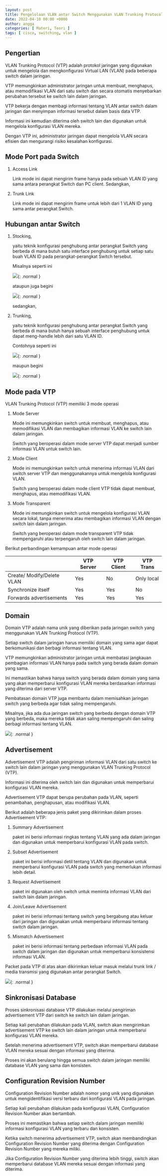 ```yaml
---
layout: post
title: Pengelolaan VLAN antar Switch Menggunakan VLAN Trunking Protocol (VTP)
date: 2022-04-10 00:00 +0000
author: angga
categories: [ Materi, Teori ]
tags: [ cisco, switching, vlan ]
---
```


## Pengertian

VLAN Trunking Protocol (VTP) adalah protokol jaringan yang digunakan untuk mengelola dan mengkonfigurasi Virtual LAN (VLAN) pada beberapa switch dalam jaringan. 

VTP memungkinkan administrator jaringan untuk membuat, menghapus, atau memodifikasi VLAN dari satu switch dan secara otomatis menyebarkan perubahan tersebut ke switch lain dalam jaringan. 

VTP bekerja dengan membagi informasi tentang VLAN antar switch dalam jaringan dan menyimpan informasi tersebut dalam basis data VTP. 

Informasi ini kemudian diterima oleh switch lain dan digunakan untuk mengelola konfigurasi VLAN mereka.

Dengan VTP ini, administrator jaringan dapat mengelola VLAN secara efisien dan mengurangi risiko kesalahan konfigurasi.

## Mode Port pada Switch

1. Access Link
    
    Link mode ini dapat mengirim frame hanya pada sebuah VLAN ID yang sama antara perangkat Switch dan PC client. Sedangkan,

1. Trunk Link

    Link mode ini dapat mengirim frame untuk lebih dari 1 VLAN ID yang sama antar perangkat Switch.

## Hubungan antar Switch

1. Stocking, 
    
    yaitu teknik konfigurasi penghubung antar perangkat Switch yang berbeda di mana butuh satu interface penghubung untuk setiap satu buah VLAN ID pada perangkat-perangkat Switch tersebut.

    Misalnya seperti ini

    ![](/assets/img/2022-04-10-pengelolaan-vlan-antar-switch-menggunakan-vlan-trunking-protocol-vtp/01.png){: .normal }

    ataupun juga begini

    ![](/assets/img/2022-04-10-pengelolaan-vlan-antar-switch-menggunakan-vlan-trunking-protocol-vtp/02.png){: .normal }

    sedangkan,

1. Trunking, 

    yaitu teknik konfigurasi penghubung antar perangkat Switch yang berbeda di mana butuh hanya sebuah interface penghubung untuk dapat meng-handle lebih dari satu VLAN ID.
    
    Contohnya seperti ini

    ![](/assets/img/2022-04-10-pengelolaan-vlan-antar-switch-menggunakan-vlan-trunking-protocol-vtp/03.png){: .normal }

    maupun begini
    
    ![](/assets/img/2022-04-10-pengelolaan-vlan-antar-switch-menggunakan-vlan-trunking-protocol-vtp/04.png){: .normal }

## Mode pada VTP

VLAN Trunking Protocol (VTP) memiliki 3 mode operasi

1. Mode Server

    Mode ini memungkinkan switch untuk membuat, menghapus, atau memodifikasi VLAN dan membagikan informasi VLAN ke switch lain dalam jaringan. 
    
    Switch yang beroperasi dalam mode server VTP dapat menjadi sumber informasi VLAN untuk switch lain.

2. Mode Client

    Mode ini memungkinkan switch untuk menerima informasi VLAN dari switch server VTP dan menggunakannya untuk mengelola konfigurasi VLAN. 
    
    Switch yang beroperasi dalam mode client VTP tidak dapat membuat, menghapus, atau memodifikasi VLAN.

3. Mode Transparent

    Mode ini memungkinkan switch untuk mengelola konfigurasi VLAN secara lokal, tanpa menerima atau membagikan informasi VLAN dengan switch lain dalam jaringan. 
    
    Switch yang beroperasi dalam mode transparent VTP tidak mempengaruhi atau terpengaruh oleh switch lain dalam jaringan.

Berikut perbandingan kemampuan antar mode operasi

|  | VTP Server | VTP Client | VTP Trans |
|---|---|---|---|
| Create/ Modify/Delete VLAN | Yes | No | Only local |
| Synchronize itself | Yes | Yes | No |
| Forwards advertisements | Yes | Yes | Yes |

## Domain

Domain VTP adalah nama unik yang diberikan pada jaringan switch yang menggunakan VLAN Trunking Protocol (VTP). 

Setiap switch dalam jaringan harus memiliki domain yang sama agar dapat berkomunikasi dan berbagi informasi tentang VLAN.

VTP memungkinkan administrator jaringan untuk membatasi jangkauan pembagian informasi VLAN hanya pada switch yang berada dalam domain yang sama. 

Ini memastikan bahwa hanya switch yang berada dalam domain yang sama yang akan memperbarui konfigurasi VLAN mereka berdasarkan informasi yang diterima dari server VTP.

Pembatasan domain VTP juga membantu dalam memisahkan jaringan switch yang berbeda agar tidak saling mempengaruhi. 

Misalnya, jika ada dua jaringan switch yang berbeda dengan domain VTP yang berbeda, maka mereka tidak akan saling mempengaruhi dan saling berbagi informasi tentang VLAN.

![](/assets/img/2022-04-10-pengelolaan-vlan-antar-switch-menggunakan-vlan-trunking-protocol-vtp/05.png){: .normal }

## Advertisement

Advertisement VTP adalah pengiriman informasi VLAN dari satu switch ke switch lain dalam jaringan yang menggunakan VLAN Trunking Protocol (VTP). 

Informasi ini diterima oleh switch lain dan digunakan untuk memperbarui konfigurasi VLAN mereka.

Advertisement VTP dapat berupa perubahan pada VLAN, seperti penambahan, penghapusan, atau modifikasi VLAN. 

Berikut adalah beberapa jenis paket yang dikirimkan dalam proses Advertisement VTP:

1. Summary Advertisement

    paket ini berisi informasi ringkas tentang VLAN yang ada dalam jaringan dan digunakan untuk memperbarui konfigurasi VLAN pada switch.

2. Subset Advertisement

    paket ini berisi informasi detil tentang VLAN dan digunakan untuk memperbarui konfigurasi VLAN pada switch yang memerlukan informasi lebih detail.

3. Request Advertisement

    paket ini digunakan oleh switch untuk meminta informasi VLAN dari switch lain dalam jaringan.

4. Join/Leave Advertisement

    paket ini berisi informasi tentang switch yang bergabung atau keluar dari jaringan dan digunakan untuk memperbarui informasi tentang switch dalam jaringan.

5. Mismatch Advertisement

    paket ini berisi informasi tentang perbedaan informasi VLAN pada switch dalam jaringan dan digunakan untuk memperbarui konsistensi informasi VLAN.

Packet pada VTP di atas akan dikirimkan keluar masuk melalui trunk link / media transmisi yang digunakan antar perangkat Switch.

![](/assets/img/2022-04-10-pengelolaan-vlan-antar-switch-menggunakan-vlan-trunking-protocol-vtp/06.png){: .normal }

## Sinkronisasi Database

Proses sinkronisasi database VTP dilakukan melalui pengiriman advertisement VTP dari switch ke switch lain dalam jaringan. 

Setiap kali perubahan dilakukan pada VLAN, switch akan mengirimkan advertisement VTP ke switch lain dalam jaringan untuk memperbarui konfigurasi VLAN mereka.

Setelah menerima advertisement VTP, switch akan memperbarui database VLAN mereka sesuai dengan informasi yang diterima. 

Proses ini akan berulang hingga semua switch dalam jaringan memiliki database VLAN yang sama dan konsisten.

## Configuration Revision Number

Configuration Revision Number adalah nomor yang unik yang digunakan untuk mengidentifikasi versi terbaru dari konfigurasi VLAN pada jaringan.

Setiap kali perubahan dilakukan pada konfigurasi VLAN, Configuration Revision Number akan bertambah. 

Proses ini memastikan bahwa setiap switch dalam jaringan memiliki informasi konfigurasi VLAN yang terbaru dan konsisten.

Ketika switch menerima advertisement VTP, switch akan membandingkan Configuration Revision Number yang diterima dengan Configuration Revision Number yang mereka miliki. 

Jika Configuration Revision Number yang diterima lebih tinggi, switch akan memperbarui database VLAN mereka sesuai dengan informasi yang diterima.